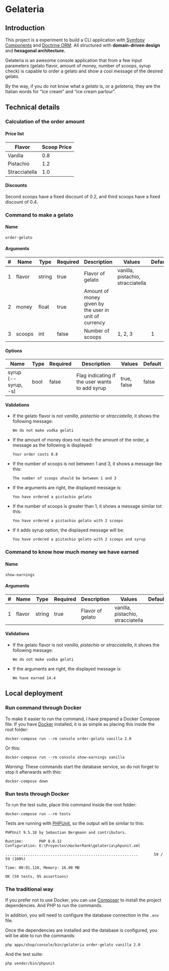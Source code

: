 # Gelateria

## Introduction

This project is a experiment to build a CLI application with 
[Symfony Components](https://symfony.com/components) and [Doctrine ORM](https://www.doctrine-project.org/projects/orm.html). All structured with **domain-driven design** and **hexagonal architecture.**

Gelateria is an awesome console application that from a few input parameters (gelato flavor, amount of money, number of scoops, syrup check) is capable to order a gelato and show a cool message of the desired gelato.

By the way, if you do not know what a _gelato_ is, or a _gelateria,_ they are 
the Italian words for “ice cream” and “ice cream parlour”.

## Technical details

### Calculation of the order amount

#### Price list

|Flavor|Scoop Price|
|---|---|
|Vanilla|0.8|
|Pistachio|1.2|
|Stracciatella|1.0|

#### Discounts

Second scoops have a fixed discount of 0.2, and third scoops have a fixed 
discount of 0.4.

### Command to make a gelato

#### Name

```
order-gelato
```

#### Arguments

|#|Name|Type|Required|Description|Values|Default|
|---|---|---|---|---|---|---|
|1|flavor|string|true|Flavor of gelato|vanilla, pistachio, stracciatella|
|2|money|float|true|Amount of money given by the user in unit of currency||
|3|scoops|int|false|Number of scoops|1, 2, 3|1|

#### Options

|Name|Type|Required|Description|Values|Default|
|---|---|---|---|---|---|
|syrup (--syrup, -s)|bool|false|Flag indicating if the user wants to add syrup|true, false|false|

#### Validations

*   If the gelato flavor is not *vanilla*, *pistachio* or *stracciatella*, it shows the following message:
    ```
    We do not make vodka gelati
    ```

*   If the amount of money does not reach the amount of the order, a message as the following is displayed:
    ```
    Your order costs 0.8
    ```

*   If the number of scoops is not between 1 and 3, it shows a message like this:
    ```
    The number of scoops should be between 1 and 3
    ```

*   If the arguments are right, the displayed message is:
    ```
    You have ordered a pistachio gelato
    ```

*   If the number of scoops is greater than 1, it shows a message similar tot this:
    ```
    You have ordered a pistachio gelato with 2 scoops
    ```

*   If it adds syrup option, the displayed message will be:
    ```
    You have ordered a pistachio gelato with 2 scoops and syrup    
    ```

### Command to know how much money we have earned

#### Name

```
show-earnings
```

#### Arguments

|#|Name|Type|Required|Description|Values|Default|
|---|---|---|---|---|---|---|
|1|flavor|string|true|Flavor of gelato|vanilla, pistachio, stracciatella|

#### Validations

*   If the gelato flavor is not *vanilla*, *pistachio* or *stracciatella*, it shows the following message:
    ```
    We do not make vodka gelati
    ```

*   If the arguments are right, the displayed message is:
    ```
    We have earned 14.4
    ```

## Local deployment

### Run command through Docker

To make it easier to run the command, I have prepared a Docker Compose file.
If you have [Docker](https://www.docker.com/products/docker-desktop) installed,
it is as simple as placing this inside the root folder:

```shell
docker-compose run --rm console order-gelato vanilla 2.0
```

Or this:

```shell
docker-compose run --rm console show-earnings vanilla
```

_Warning:_ These commands start the database service, so do not forget to stop 
it afterwards with this:

```shell
docker-compose down
```

### Run tests through Docker

To run the test suite, place this command inside the root folder:

```shell
docker-compose run --rm tests
```

Tests are running with [PHPUnit](https://phpunit.de/), so the output will be
similar to this:

```
PHPUnit 9.5.10 by Sebastian Bergmann and contributors.

Runtime:       PHP 8.0.12
Configuration: E:\Proyectos\HackerRank\gelateria\phpunit.xml

...........................................................       59 / 59 (100%)

Time: 00:01.110, Memory: 16.00 MB

OK (59 tests, 95 assertions)
```

### The traditional way

If you prefer not to use Docker, you can use [Composer](https://getcomposer.org/) 
to install the project dependencies. And PHP to run the commands.

In addition, you will need to configure the database connection in the `.env` 
file.

Once the dependencies are installed and the database is configured, you will be 
able to run the commands:

```shell
php apps/shop/console/bin/gelateria order-gelato vanilla 2.0
```

And the test suite:

```shell
php vendor/bin/phpunit
```